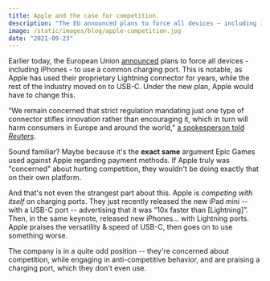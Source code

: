 ```yaml
---
title: Apple and the case for competition.
description: "The EU announced plans to force all devices – including iPhones – to use a common charging port."
image: /static/images/blog/apple-competition.jpg
date: "2021-09-23"
---
```


Earlier today, the European Union [announced](https://www.theverge.com/2021/9/23/22626723/eu-commission-universal-charger-usb-c-micro-lightning-connector-smartphones) plans to force all devices - including iPhones - to use a common charging port. This is notable, as Apple has used their proprietary Lightning connector for years, while the rest of the industry moved on to USB-C. Under the new plan, Apple would have to change this.

“We remain concerned that strict regulation mandating just one type of connector stifles innovation rather than encouraging it, which in turn will harm consumers in Europe and around the world,” [a spokesperson told _Reuters_](https://www.reuters.com/business/media-telecom/eu-plans-one-mobile-charging-port-all-setback-apple-2021-09-23/).

Sound familiar? Maybe because it's the **exact same** argument Epic Games used against Apple regarding payment methods. If Apple truly was "concerned" about hurting competition, they wouldn't be doing exactly that on their own platform.

And that's not even the strangest part about this. Apple is _competing with itself_ on charging ports. They just recently released the new iPad mini -- with a USB-C port -- advertising that it was “10x faster than \[Lightning\]”. Then, in the same keynote, released new iPhones… with Lightning ports. Apple praises the versatility & speed of USB-C, then goes on to use something worse.

The company is in a quite odd position -- they're concerned about competition, while engaging in anti-competitive behavior, and are praising a charging port, which they don't even use.